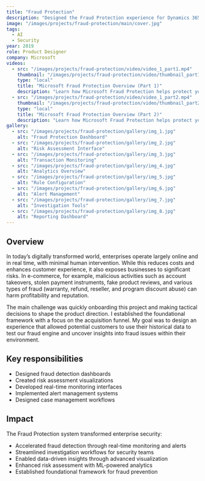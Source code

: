 ```yaml
---
title: "Fraud Protection"
description: "Designed the Fraud Protection experience for Dynamics 365"
image: "/images/projects/fraud-protection/main/cover.jpg"
tags:
  - AI
  - Security
year: 2019
role: Product Designer
company: Microsoft
videos:
  - src: "/images/projects/fraud-protection/video/video_1_part1.mp4"
    thumbnail: "/images/projects/fraud-protection/video/thumbnail_part1.jpg"
    type: "local"
    title: "Microsoft Fraud Protection Overview (Part 1)"
    description: "Learn how Microsoft Fraud Protection helps protect your business from fraud (Part 1/2)"
  - src: "/images/projects/fraud-protection/video/video_1_part2.mp4"
    thumbnail: "/images/projects/fraud-protection/video/thumbnail_part2.jpg"
    type: "local"
    title: "Microsoft Fraud Protection Overview (Part 2)"
    description: "Learn how Microsoft Fraud Protection helps protect your business from fraud (Part 2/2)"
gallery:
  - src: "/images/projects/fraud-protection/gallery/img_1.jpg"
    alt: "Fraud Protection Dashboard"
  - src: "/images/projects/fraud-protection/gallery/img_2.jpg"
    alt: "Risk Assessment Interface"
  - src: "/images/projects/fraud-protection/gallery/img_3.jpg"
    alt: "Transaction Monitoring"
  - src: "/images/projects/fraud-protection/gallery/img_4.jpg"
    alt: "Analytics Overview"
  - src: "/images/projects/fraud-protection/gallery/img_5.jpg"
    alt: "Rule Configuration"
  - src: "/images/projects/fraud-protection/gallery/img_6.jpg"
    alt: "Alert Management"
  - src: "/images/projects/fraud-protection/gallery/img_7.jpg"
    alt: "Investigation Tools"
  - src: "/images/projects/fraud-protection/gallery/img_8.jpg"
    alt: "Reporting Dashboard"
---
```


## Overview

In today’s digitally transformed world, enterprises operate largely online and in real time, with minimal human intervention. While this reduces costs and enhances customer experience, it also exposes businesses to significant risks. In e-commerce, for example, malicious activities such as account takeovers, stolen payment instruments, fake product reviews, and various types of fraud (warranty, refund, reseller, and program discount abuse) can harm profitability and reputation.

The main challenge was quickly onboarding this project and making tactical decisions to shape the product direction. I established the foundational framework with a focus on the acquisition funnel. My goal was to design an experience that allowed potential customers to use their historical data to test our fraud engine and uncover insights into fraud issues within their environment.

## Key responsibilities

- Designed fraud detection dashboards
- Created risk assessment visualizations
- Developed real-time monitoring interfaces
- Implemented alert management systems
- Designed case management workflows

## Impact

The Fraud Protection system transformed enterprise security:
- Accelerated fraud detection through real-time monitoring and alerts
- Streamlined investigation workflows for security teams
- Enabled data-driven insights through advanced visualization
- Enhanced risk assessment with ML-powered analytics
- Established foundational framework for fraud prevention
